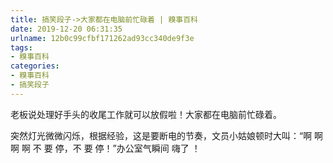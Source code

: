 ```yaml
---
title: 搞笑段子->大家都在电脑前忙碌着 | 糗事百科
date: 2019-12-20 06:31:35
urlname: 12b0c99cfbf171262ad93cc340de9f3e
tags: 
- 糗事百科
categories:
- 糗事百科
- 搞笑段子
---
```

老板说处理好手头的收尾工作就可以放假啦！大家都在电脑前忙碌着。

突然灯光微微闪烁，根据经验，这是要断电的节奏，文员小姑娘顿时大叫：“啊 啊 啊 啊 不 要 停，不 要 停！”办公室气瞬间 嗨了 ！



